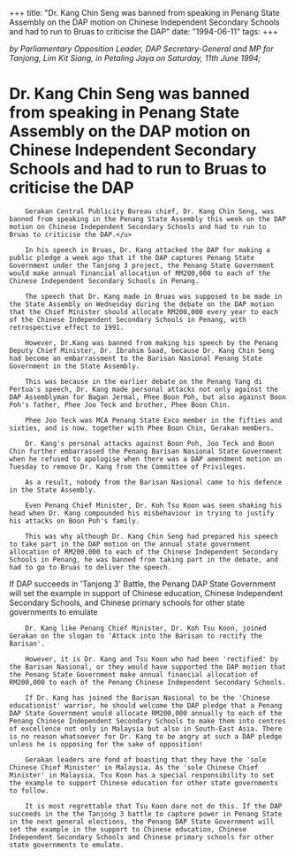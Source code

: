 +++ 
title: "Dr. Kang Chin Seng was banned from speaking in Penang State Assembly on the DAP motion on Chinese Independent Secondary Schools and had to run to Bruas to criticise the DAP"
date: "1994-06-11"
tags:
+++

_by Parliamentary Opposition Leader, DAP Secretary-General and MP for Tanjong, Lim Kit Siang, in Petaling Jaya on Saturday, 11th June 1994;_

# Dr. Kang Chin Seng was banned from speaking in Penang State Assembly on the DAP motion on Chinese Independent Secondary Schools and had to run to Bruas to criticise the DAP

		Gerakan Central Publicity Bureau chief, Dr. Kang Chin Seng, was banned from speaking in the Penang State Assembly this week on the DAP motion on Chinese Independent Secondary Schools and had to run to Bruas to criticise the DAP.</u>

		In his speech in Bruas, Dr. Kang attacked the DAP for making a public pledge a week ago that if the DAP captures Penang State Government under the Tanjong 3 project, the Penang State Government would make annual financial allocation of RM200,000 to each of the Chinese Independent Secondary Schools in Penang.

		The speech that Dr. Kang made in Bruas was supposed to be made in the State Assembly on Wednesday during the debate on the DAP motion that the Chief Minister should allocate RM200,000 every year to each of the Chinese Independent Secondary Schools in Penang, with retrospective effect to 1991.

		However, Dr.Kang was banned from making his speech by the Penang Deputy Chief Minister, Dr. Ibrahim Saad, because Dr. Kang Chin Seng had become an embarrassment to the Barisan Nasional Penang State Government in the State Assembly.

		This was because in the earlier debate on the Penang Yang di Pertua's speech, Dr. Kang made personal attacks not only against the DAP Assemblyman for Bagan Jermal, Phee Boon Poh, but also against Boon Poh's father, Phee Joo Teck and brother, Phee Boon Chin.

		Phee Joo Teck was MCA Penang State Exco member in the fifties and sixties, and is now, together with Phee Boon Chin, Gerakan members.

		Dr. Kang's personal attacks against Boon Poh, Joo Teck and Boon Chin further embarrassed the Penang Barisan Nasional State Government when he refused to apologise when there was a DAP amendment motion on Tuesday to remove Dr. Kang from the Committee of Privileges.

		As a result, nobody from the Barisan Nasional came to his defence in the State Assembly.

		Even Penang Chief Minister, Dr. Koh Tsu Koon was seen shaking his head when Dr. Kang compounded his misbehaviour in trying to justify his attacks on Boon Poh's family.

		This was why although Dr. Kang Chin Seng had prepared his speech to take part in the DAP motion on the annual state government allocation of RM200.000 to each of the Chinese Independent Secondary Schools in Penang, he was banned from taking part in the debate, and had to go to Bruas to deliver the speech.

If DAP succeeds in 'Tanjong 3' Battle, the Penang DAP State Government will set the example in support of Chinese education, Chinese Independent Secondary Schools, and Chinese primary schools  for other state governments to emulate

		Dr. Kang like Penang Chief Minister, Dr. Koh Tsu Koon, joined Gerakan on the slogan to ‘Attack into the Barisan to rectify the Barisan'.

		However, it is Dr. Kang and Tsu Koon who had been 'rectified' by the Barisan Nasional, or they would have supported the DAP motion that the Penang State Government make annual financial allocation of RM200,000 to each of the Penang Chinese Independent Secondary Schools.

		If Dr. Kang has joined the Barisan Nasional to be the 'Chinese educationist' warrior, he should welcome the DAP pledge that a Penang DAP State Government would allocate RM200,000 annually to each of the Penang Chinese Independent Secondary Schools to make them into centres of excellence not only in Malaysia but also in South-East Asia. There is no reason whatsoever for Dr. Kang to be angry at such a DAP pledge unless he is opposing for the sake of opposition!

		Gerakan leaders are fond of boasting that they have the 'sole Chinese Chief Minister' in Malaysia. As the 'sole Chinese Chief Minister' in Malaysia, Tsu Koon has a special responsibility to set the example to support Chinese education for other state governments to follow.

		It is most regrettable that Tsu Koon dare not do this. If the DAP succeeds in the the Tanjong 3 battle to capture power in Penang State in the next general elections, the Penang DAP State Government will set the example in the support to Chinese education, Chinese Independent Secondary Schools and Chinese primary schools for other state governments to emulate.
 
